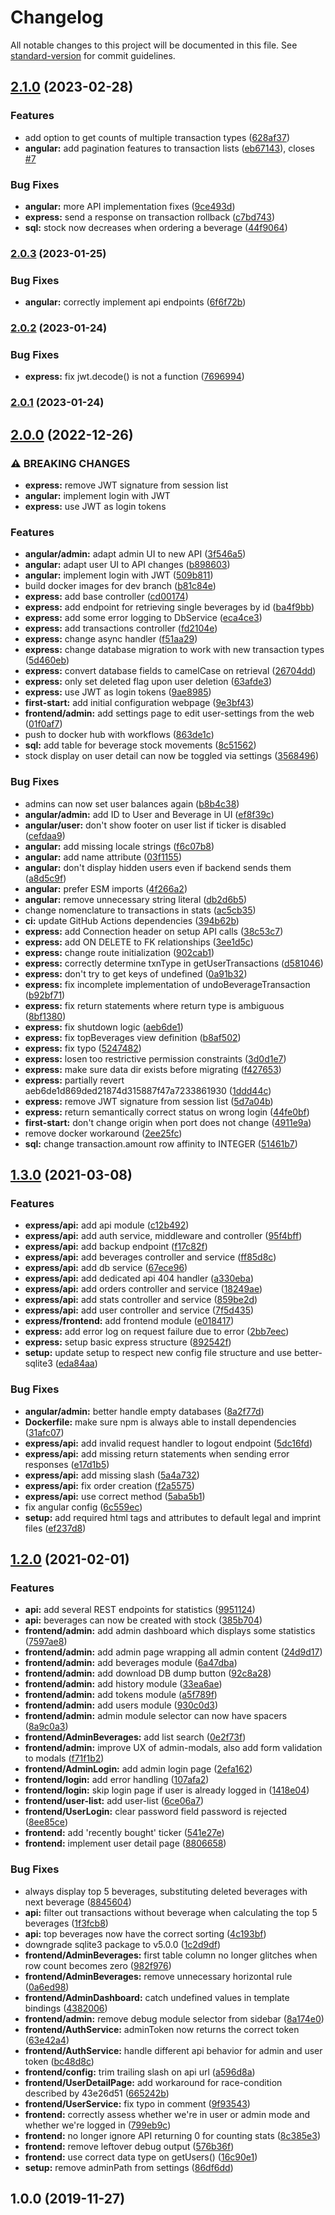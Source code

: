 # Changelog

All notable changes to this project will be documented in this file. See [standard-version](https://github.com/conventional-changelog/standard-version) for commit guidelines.

## [2.1.0](https://github.com/kienhoefr/Drinklist/compare/v2.0.3...v2.1.0) (2023-02-28)


### Features

* add option to get counts of multiple transaction types ([628af37](https://github.com/kienhoefr/Drinklist/commit/628af371afa56cabef8cdb9bf1bcaf1362720a79))
* **angular:** add pagination features to transaction lists ([eb67143](https://github.com/kienhoefr/Drinklist/commit/eb67143b87e067a524917c43692db484d0447cfb)), closes [#7](https://github.com/kienhoefr/Drinklist/issues/7)


### Bug Fixes

* **angular:** more API implementation fixes ([9ce493d](https://github.com/kienhoefr/Drinklist/commit/9ce493d427c566272901e2d4c0cb46d48743dea9))
* **express:** send a response on transaction rollback ([c7bd743](https://github.com/kienhoefr/Drinklist/commit/c7bd7438754b61cf693d6d1211da8a311aac7b9c))
* **sql:** stock now decreases when ordering a beverage ([44f9064](https://github.com/kienhoefr/Drinklist/commit/44f90642df5f76b3b5dd1f6229f05ecb0e23056f))

### [2.0.3](https://github.com/kienhoefr/Drinklist/compare/v2.0.2...v2.0.3) (2023-01-25)


### Bug Fixes

* **angular:** correctly implement api endpoints ([6f6f72b](https://github.com/kienhoefr/Drinklist/commit/6f6f72b97069a14c2cff3ecf27d369a613f2757d))

### [2.0.2](https://github.com/kienhoefr/Drinklist/compare/v2.0.1...v2.0.2) (2023-01-24)


### Bug Fixes

* **express:** fix jwt.decode() is not a function ([7696994](https://github.com/kienhoefr/Drinklist/commit/76969946a00e8ad412bda1bb2c77338bb7c7d0f2))

### [2.0.1](https://github.com/kienhoefr/Drinklist/compare/v2.0.0...v2.0.1) (2023-01-24)

## [2.0.0](https://github.com/kienhoefr/Drinklist/compare/1.4.0...v2.0.0) (2022-12-26)


### ⚠ BREAKING CHANGES

* **express:** remove JWT signature from session list
* **angular:** implement login with JWT
* **express:** use JWT as login tokens

### Features

* **angular/admin:** adapt admin UI to new API ([3f546a5](https://github.com/kienhoefr/Drinklist/commit/3f546a5d4caba13accc6323862f01b42bc11093d))
* **angular:** adapt user UI to API changes ([b898603](https://github.com/kienhoefr/Drinklist/commit/b8986036727060e7346496563bea0bdc88a478c2))
* **angular:** implement login with JWT ([509b811](https://github.com/kienhoefr/Drinklist/commit/509b811b198e529848c72e86ec929169f049b2eb))
* build docker images for dev branch ([b81c84e](https://github.com/kienhoefr/Drinklist/commit/b81c84eaffa4341c12a7dc30a561096df5c7ae23))
* **express:** add base controller ([cd00174](https://github.com/kienhoefr/Drinklist/commit/cd00174ef5f6e00ad4907623a4975d1fc2a6869e))
* **express:** add endpoint for retrieving single beverages by id ([ba4f9bb](https://github.com/kienhoefr/Drinklist/commit/ba4f9bbef62d729e6d0d22bb02a4b8e3c067c6ab))
* **express:** add some error logging to DbService ([eca4ce3](https://github.com/kienhoefr/Drinklist/commit/eca4ce362a61ead9505eae40e5d17dd3faab8d6f))
* **express:** add transactions controller ([fd2104e](https://github.com/kienhoefr/Drinklist/commit/fd2104ebdd0b673925f7ba7c26bceaa0a2165c64))
* **express:** change async handler ([f51aa29](https://github.com/kienhoefr/Drinklist/commit/f51aa29c734bb6d613754d4e9b2c4622b626fed0))
* **express:** change database migration to work with new transaction types ([5d460eb](https://github.com/kienhoefr/Drinklist/commit/5d460eb605d48a0e7d9b78e34c298b7c3c926a67))
* **express:** convert database fields to camelCase on retrieval ([26704dd](https://github.com/kienhoefr/Drinklist/commit/26704dd93581faf64024d31019ddf635109e0f81))
* **express:** only set deleted flag upon user deletion ([63afde3](https://github.com/kienhoefr/Drinklist/commit/63afde3379ce9b7f098b158be991515f0d13daa8))
* **express:** use JWT as login tokens ([9ae8985](https://github.com/kienhoefr/Drinklist/commit/9ae8985c2254a8cc59efad2064aa26f25541c1fb))
* **first-start:** add initial configuration webpage ([9e3bf43](https://github.com/kienhoefr/Drinklist/commit/9e3bf435db3591224cb78117a993618f16b1b1a4))
* **frontend/admin:** add settings page to edit user-settings from the web ([01f0af7](https://github.com/kienhoefr/Drinklist/commit/01f0af7001e9ee9da85dc796b29e06c637474203))
* push to docker hub with workflows ([863de1c](https://github.com/kienhoefr/Drinklist/commit/863de1c9495c8db4e8aab46fe62210d5c8080cde))
* **sql:** add table for beverage stock movements ([8c51562](https://github.com/kienhoefr/Drinklist/commit/8c51562b04a7e2269a50b8be5de499c073eddc7e))
* stock display on user detail can now be toggled via settings ([3568496](https://github.com/kienhoefr/Drinklist/commit/35684969642e290f2c453a03ffc52af4450964d5))


### Bug Fixes

* admins can now set user balances again ([b8b4c38](https://github.com/kienhoefr/Drinklist/commit/b8b4c38c7dee05241fc837fc761751a552047985))
* **angular/admin:** add ID to User and Beverage in UI ([ef8f39c](https://github.com/kienhoefr/Drinklist/commit/ef8f39ce12b42bc10aa92bb6f922252c5180d4ae))
* **angular/user:** don't show footer on user list if ticker is disabled ([cefdaa9](https://github.com/kienhoefr/Drinklist/commit/cefdaa91812fea0c8d777d149e011f49a55dcd08))
* **angular:** add missing locale strings ([f6c07b8](https://github.com/kienhoefr/Drinklist/commit/f6c07b87283ab4e9d3a940683f42710ea83f28b6))
* **angular:** add name attribute ([03f1155](https://github.com/kienhoefr/Drinklist/commit/03f1155ab2abffd54d73c7fc98100243043ce344))
* **angular:** don't display hidden users even if backend sends them ([a8d5c9f](https://github.com/kienhoefr/Drinklist/commit/a8d5c9fcced78e7bb42a7e66ac6d4f9dd086731a))
* **angular:** prefer ESM imports ([4f266a2](https://github.com/kienhoefr/Drinklist/commit/4f266a2cfcc92bf44494c4a44fe4f88a42d4cf01))
* **angular:** remove unnecessary string literal ([db2d6b5](https://github.com/kienhoefr/Drinklist/commit/db2d6b50a5aad167e34301958a6b8e998a764b92))
* change nomenclature to transactions in stats ([ac5cb35](https://github.com/kienhoefr/Drinklist/commit/ac5cb357c473608e6171366285fd217d1ddc99b8))
* **ci:** update GitHub Actions dependencies ([394b62b](https://github.com/kienhoefr/Drinklist/commit/394b62b6d09f6de65ed95aecf1833447b5fd0b96))
* **express:** add Connection header on setup API calls ([38c53c7](https://github.com/kienhoefr/Drinklist/commit/38c53c751308c21552675658b92c643e03b294f9))
* **express:** add ON DELETE to FK relationships ([3ee1d5c](https://github.com/kienhoefr/Drinklist/commit/3ee1d5c6ac0b8ca5f2cfbbe419deabd2cd06f352))
* **express:** change route initialization ([902cab1](https://github.com/kienhoefr/Drinklist/commit/902cab1a77a2453792cfb17a5366d82d308025eb))
* **express:** correctly determine txnType in getUserTransactions ([d581046](https://github.com/kienhoefr/Drinklist/commit/d5810466bff2eb8f9fe808246ad8c71891a76e50))
* **express:** don't try to get keys of undefined ([0a91b32](https://github.com/kienhoefr/Drinklist/commit/0a91b32f608dc4f83d7442bc289865b4a62981b9))
* **express:** fix incomplete implementation of undoBeverageTransaction ([b92bf71](https://github.com/kienhoefr/Drinklist/commit/b92bf71099520c8c33e51c51b55fce437ff18a33))
* **express:** fix return statements where return type is ambiguous ([8bf1380](https://github.com/kienhoefr/Drinklist/commit/8bf13800dfc145a8459a45c29a5405701a1648c5))
* **express:** fix shutdown logic ([aeb6de1](https://github.com/kienhoefr/Drinklist/commit/aeb6de1d869ded21874d315887f47a7233861930))
* **express:** fix topBeverages view definition ([b8af502](https://github.com/kienhoefr/Drinklist/commit/b8af50247d1ef9525516a48e4d24ecde99a0f5f9))
* **express:** fix typo ([5247482](https://github.com/kienhoefr/Drinklist/commit/52474825d5ae93f647490cc2961ae4a76c2748d5))
* **express:** losen too restrictive permission constraints ([3d0d1e7](https://github.com/kienhoefr/Drinklist/commit/3d0d1e79b740436d3c507847589119b0905e3013))
* **express:** make sure data dir exists before migrating ([f427653](https://github.com/kienhoefr/Drinklist/commit/f427653e5065e7358851883e230b17114f852576))
* **express:** partially revert aeb6de1d869ded21874d315887f47a7233861930 ([1ddd44c](https://github.com/kienhoefr/Drinklist/commit/1ddd44c5244112b327cc634ddf8a910c0abfe227))
* **express:** remove JWT signature from session list ([5d7a04b](https://github.com/kienhoefr/Drinklist/commit/5d7a04bd540717199c4a73721052c95deeffa2d1))
* **express:** return semantically correct status on wrong login ([44fe0bf](https://github.com/kienhoefr/Drinklist/commit/44fe0bf6d5c4d70830d3cc95d11ebb158abd1845))
* **first-start:** don't change origin when port does not change ([4911e9a](https://github.com/kienhoefr/Drinklist/commit/4911e9a0cbdd9821c155be8b59b05f09af7dc90f))
* remove docker workaround ([2ee25fc](https://github.com/kienhoefr/Drinklist/commit/2ee25fcb81465c66fa51cc3e212f2f257c0a9bf2))
* **sql:** change transaction.amount row affinity to INTEGER ([51461b7](https://github.com/kienhoefr/Drinklist/commit/51461b70320efcc19d4414e36b8f14666a64779b))

## [1.3.0](https://github.com/kienhoefr/Drinklist/compare/1.2.0...1.3.0) (2021-03-08)


### Features

* **express/api:** add api module ([c12b492](https://github.com/kienhoefr/Drinklist/commit/c12b49242f3f793bf3f086e50225b1d634fec80c))
* **express/api:** add auth service, middleware and controller ([95f4bff](https://github.com/kienhoefr/Drinklist/commit/95f4bff2544d25fea7f7933abfce65db992506cc))
* **express/api:** add backup endpoint ([f17c82f](https://github.com/kienhoefr/Drinklist/commit/f17c82f7ff48991ba2f1d413b2347799df6a62d7))
* **express/api:** add beverages controller and service ([ff85d8c](https://github.com/kienhoefr/Drinklist/commit/ff85d8cd056d76b949fce70b79407af1d98e3402))
* **express/api:** add db service ([67ece96](https://github.com/kienhoefr/Drinklist/commit/67ece9670ad3ede92106e07ebdb1d06113de1280))
* **express/api:** add dedicated api 404 handler ([a330eba](https://github.com/kienhoefr/Drinklist/commit/a330ebab8a9cdabcf6f37674efd6efd6ac4b1053))
* **express/api:** add orders controller and service ([18249ae](https://github.com/kienhoefr/Drinklist/commit/18249aeb8844f28cf887be67e65de08987a781f4))
* **express/api:** add stats controller and service ([859be2d](https://github.com/kienhoefr/Drinklist/commit/859be2d621e01431e8b17a4883835dc00245224c))
* **express/api:** add user controller and service ([7f5d435](https://github.com/kienhoefr/Drinklist/commit/7f5d435d2fc2592cc7a93473dedbdfbdf6886fd9))
* **express/frontend:** add frontend module ([e018417](https://github.com/kienhoefr/Drinklist/commit/e018417ce7e29dc0c65a1da5418e67cfb0d43863))
* **express:** add error log on request failure due to error ([2bb7eec](https://github.com/kienhoefr/Drinklist/commit/2bb7eec9afcd698f99a2a0c5b6efcba05cdc1831))
* **express:** setup basic express structure ([892542f](https://github.com/kienhoefr/Drinklist/commit/892542fd588c1ae34591ac63c606bcbb06a20943))
* **setup:** update setup to respect new config file structure and use better-sqlite3 ([eda84aa](https://github.com/kienhoefr/Drinklist/commit/eda84aa4e6203a45f09e896c275a23927ca17a8e))


### Bug Fixes

* **angular/admin:** better handle empty databases ([8a2f77d](https://github.com/kienhoefr/Drinklist/commit/8a2f77d58d5b9071a656cf0efc27040b5ed7d7f4))
* **Dockerfile:** make sure npm is always able to install dependencies ([31afc07](https://github.com/kienhoefr/Drinklist/commit/31afc07cb27e35c99932efb39ebe43c620399870))
* **express/api:** add invalid request handler to logout endpoint ([5dc16fd](https://github.com/kienhoefr/Drinklist/commit/5dc16fd32079c388a9abeca6932d31d48a30dc25))
* **express/api:** add missing return statements when sending error responses ([e17d1b5](https://github.com/kienhoefr/Drinklist/commit/e17d1b51ec391b150d49176fa62699a12ed6aadb))
* **express/api:** add missing slash ([5a4a732](https://github.com/kienhoefr/Drinklist/commit/5a4a732877a325184a7aa3763ea75a803b371479))
* **express/api:** fix order creation ([f2a5575](https://github.com/kienhoefr/Drinklist/commit/f2a5575403d09e45a7366ca7dd1c9532d40beab5))
* **express/api:** use correct method ([5aba5b1](https://github.com/kienhoefr/Drinklist/commit/5aba5b1f84bd81650e1b168ed218c88d9bf8cfde))
* fix angular config ([6c559ec](https://github.com/kienhoefr/Drinklist/commit/6c559ecef390b1df6eb146ced0034e57d413b5ad))
* **setup:** add required html tags and attributes to default legal and imprint files ([ef237d8](https://github.com/kienhoefr/Drinklist/commit/ef237d808195717a6883e1442ed430c2c6498450))

## [1.2.0](https://github.com/kienhoefr/Drinklist/compare/v1.0.0...1.2.0) (2021-02-01)


### Features

* **api:** add several REST endpoints for statistics ([9951124](https://github.com/kienhoefr/Drinklist/commit/99511240150f05d421982e713dee9561c25c38ef))
* **api:** beverages can now be created with stock ([385b704](https://github.com/kienhoefr/Drinklist/commit/385b70487efa81a4b596e127fdab256d779ecc36))
* **frontend/admin:** add admin dashboard which displays some statistics ([7597ae8](https://github.com/kienhoefr/Drinklist/commit/7597ae8f6b4ea720964f7cde06e83d6e1f1e6b49))
* **frontend/admin:** add admin page wrapping all admin content ([24d9d17](https://github.com/kienhoefr/Drinklist/commit/24d9d176d4b9cf13b6e868bcd72ff882630f66e4))
* **frontend/admin:** add beverages module ([6a47dba](https://github.com/kienhoefr/Drinklist/commit/6a47dbac9f66e208883ee804bed5b01bc17c7d4f))
* **frontend/admin:** add download DB dump button ([92c8a28](https://github.com/kienhoefr/Drinklist/commit/92c8a2806d35ddea7b78e99bc3cc88ce88d1b437))
* **frontend/admin:** add history module ([33ea6ae](https://github.com/kienhoefr/Drinklist/commit/33ea6ae40ba2ed7763d16d0ec75ebe65c9c202c2))
* **frontend/admin:** add tokens module ([a5f789f](https://github.com/kienhoefr/Drinklist/commit/a5f789f8482a18df5170a117f87407db69a4fae9))
* **frontend/admin:** add users module ([930c0d3](https://github.com/kienhoefr/Drinklist/commit/930c0d3059a99c5ea5e6e71d3b6414ec844b582f))
* **frontend/admin:** admin module selector can now have spacers ([8a9c0a3](https://github.com/kienhoefr/Drinklist/commit/8a9c0a363f1aa41027100133543ada5da7351b48))
* **frontend/AdminBeverages:** add list search ([0e2f73f](https://github.com/kienhoefr/Drinklist/commit/0e2f73fa52daaddcdec6ae75e7f41173c2274142))
* **frontend/admin:** improve UX of admin-modals, also add form validation to modals ([f71f1b2](https://github.com/kienhoefr/Drinklist/commit/f71f1b29c04a8f541117324486fc6d0190dd645b))
* **frontend/AdminLogin:** add admin login page ([2efa162](https://github.com/kienhoefr/Drinklist/commit/2efa1627b86bff808161a5e07dd80b48e030d9e2))
* **frontend/login:** add error handling ([107afa2](https://github.com/kienhoefr/Drinklist/commit/107afa271ecd8711db65335738984f91c51f0e53))
* **frontend/login:** skip login page if user is already logged in ([1418e04](https://github.com/kienhoefr/Drinklist/commit/1418e04295bc24f5f369a69ba82c40efc2dec507))
* **frontend/user-list:** add user-list ([6ce06a7](https://github.com/kienhoefr/Drinklist/commit/6ce06a73c0029575f8cf3c1d11098917e83d7dc2))
* **frontend/UserLogin:** clear password field password is rejected ([8ee85ce](https://github.com/kienhoefr/Drinklist/commit/8ee85ce553a8d5050a5e47440d422fe8b53e380d))
* **frontend:** add 'recently bought' ticker ([541e27e](https://github.com/kienhoefr/Drinklist/commit/541e27e7809665030e2274f9a00fe9c6155e547e))
* **frontend:** implement user detail page ([8806658](https://github.com/kienhoefr/Drinklist/commit/8806658efdff2950a67273674f7f396fda2e01a3))


### Bug Fixes

* always display top 5 beverages, substituting deleted beverages with next beverage ([8845604](https://github.com/kienhoefr/Drinklist/commit/88456045cebdc51c3c4ab28f072303f22c79226d))
* **api:** filter out transactions without beverage when calculating the top 5 beverages ([1f3fcb8](https://github.com/kienhoefr/Drinklist/commit/1f3fcb842a5a75131fe1225f0b7d4c036b9276ca))
* **api:** top beverages now have the correct sorting ([4c193bf](https://github.com/kienhoefr/Drinklist/commit/4c193bfd338dd969d437fe01c3dbff2c8a9e0572))
* downgrade sqlite3 package to v5.0.0 ([1c2d9df](https://github.com/kienhoefr/Drinklist/commit/1c2d9df9d820fa66945d385eca55244424748dd6))
* **frontend/AdminBeverages:** first table column no longer glitches when row count becomes zero ([982f976](https://github.com/kienhoefr/Drinklist/commit/982f9762236aab469b990a3e381c8ebaba316bf1))
* **frontend/AdminBeverages:** remove unnecessary horizontal rule ([0a6ed98](https://github.com/kienhoefr/Drinklist/commit/0a6ed98420d4711c1e1501ef047299c10d05631c))
* **frontend/AdminDashboard:** catch undefined values in template bindings ([4382006](https://github.com/kienhoefr/Drinklist/commit/438200692ec831c96d320eb55e40d47c0520b893))
* **frontend/admin:** remove debug module selector from sidebar ([8a174e0](https://github.com/kienhoefr/Drinklist/commit/8a174e0222489faf527ca9b784443bfa8266ae41))
* **frontend/AuthService:** adminToken now returns the correct token ([63e42a4](https://github.com/kienhoefr/Drinklist/commit/63e42a4f4363053ee946c64a340ed8687848a1f1))
* **frontend/AuthService:** handle different api behavior for admin and user token ([bc48d8c](https://github.com/kienhoefr/Drinklist/commit/bc48d8c273bc7f3598d3a79403f7cf6b086cbe72))
* **frontend/config:** trim trailing slash on api url ([a596d8a](https://github.com/kienhoefr/Drinklist/commit/a596d8ac717289f8c74ba0e8ffcca3f72ee4f32d))
* **frontend/UserDetailPage:** add workaround for race-condition described by 43e26d51 ([665242b](https://github.com/kienhoefr/Drinklist/commit/665242b24f7fc2abc632ba0a80132e9fbbcb9cbb))
* **frontend/UserService:** fix typo in comment ([9f93543](https://github.com/kienhoefr/Drinklist/commit/9f935431fb3c0fb6c7fb61d3d870d4884c1cdd4d))
* **frontend:** correctly assess whether we're in user or admin mode and whether we're logged in ([799eb9c](https://github.com/kienhoefr/Drinklist/commit/799eb9ce167fde39afdb97ca6250dce7f0a2ba8a))
* **frontend:** no longer ignore API returning 0 for counting stats ([8c385e3](https://github.com/kienhoefr/Drinklist/commit/8c385e3421daad895f183bc8921e96c29be6e410))
* **frontend:** remove leftover debug output ([576b36f](https://github.com/kienhoefr/Drinklist/commit/576b36f05d02cebca40dc8641dc3033998aaffee))
* **frontend:** use correct data type on getUsers() ([16c90e1](https://github.com/kienhoefr/Drinklist/commit/16c90e1fdc989e78e07e6e7748f0970a88dd958e))
* **setup:** remove adminPath from settings ([86df6dd](https://github.com/kienhoefr/Drinklist/commit/86df6dda7114e0a5785a9c9c64a58d342f726a8f))

## 1.0.0 (2019-11-27)
